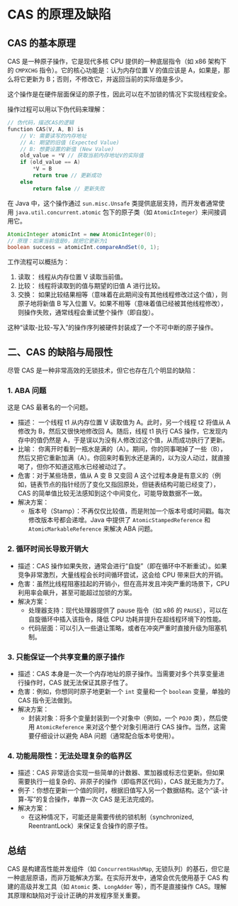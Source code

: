 # CAS 的原理及缺陷

## CAS 的基本原理

CAS 是一种原子操作，它是现代多核 CPU 提供的一种底层指令（如 x86 架构下的 `CMPXCHG` 指令）。它的核心功能是：认为内存位置 V 的值应该是 A，如果是，那么将它更新为 B；否则，不修改它，并返回当前的实际值是多少。

这个操作是在硬件层面保证的原子性，因此可以在不加锁的情况下实现线程安全。

操作过程可以用以下伪代码来理解：

```c
// 伪代码，描述CAS的逻辑
function CAS(V, A, B) is
    // V: 需要读写的内存地址
    // A: 期望的旧值 (Expected Value)
    // B: 想要设置的新值 (New Value)
    old_value = *V // 获取当前内存地址V的实际值
    if (old_value == A)
        *V = B
        return true // 更新成功
    else
        return false // 更新失败
```

在 Java 中，这个操作通过 `sun.misc.Unsafe` 类提供底层支持，而开发者通常使用 `java.util.concurrent.atomic` 包下的原子类（如 `AtomicInteger`）来间接调用它。

```java
AtomicInteger atomicInt = new AtomicInteger(0);
// 原理：如果当前值是0，就把它更新为1
boolean success = atomicInt.compareAndSet(0, 1);
```

工作流程可以概括为：

1.  读取： 线程从内存位置 V 读取当前值。
2.  比较： 线程将读取到的值与期望的旧值 A 进行比较。
3.  交换： 如果比较结果相等（意味着在此期间没有其他线程修改过这个值），则原子地将新值 B 写入位置 V。如果不相等（意味着值已经被其他线程修改），则操作失败，通常线程会重试整个操作（即自旋）。

这种“读取-比较-写入”的操作序列被硬件封装成了一个不可中断的原子操作。

## 二、CAS 的缺陷与局限性

尽管 CAS 是一种非常高效的无锁技术，但它也存在几个明显的缺陷：

### 1. ABA 问题

这是 CAS 最著名的一个问题。

- 描述： 一个线程 t1 从内存位置 V 读取值为 A。此时，另一个线程 t2 将值从 A 修改为 B，然后又很快地修改回 A。随后，线程 t1 执行 CAS 操作，它发现内存中的值仍然是 A，于是误以为没有人修改过这个值，从而成功执行了更新。
- 比喻： 你离开时看到一瓶水是满的（A）。期间，你的同事喝掉了一些（B），然后又把它重新加满（A）。你回来时看到水还是满的，以为没人动过，就直接喝了，但你不知道这瓶水已经被动过了。
- 危害：对于某些场景，值从 A 变 B 又变回 A 这个过程本身是有意义的（例如，链表节点的指针经历了变化又指回原处，但链表结构可能已经变了），CAS 的简单值比较无法感知到这个中间变化，可能导致数据不一致。
- 解决方案：
  - 版本号（Stamp）：不再仅仅比较值，而是附加一个版本号或时间戳。每次修改版本号都会递增。Java 中提供了 `AtomicStampedReference` 和 `AtomicMarkableReference` 来解决 ABA 问题。

### 2. 循环时间长导致开销大

- 描述：CAS 操作如果失败，通常会进行“自旋”（即在循环中不断重试）。如果竞争非常激烈，大量线程会长时间循环尝试，这会给 CPU 带来巨大的开销。
- 危害：虽然比线程阻塞挂起的开销小，但在高并发且冲突严重的场景下，CPU 利用率会飙升，甚至可能超过加锁的方案。
- 解决方案：
  - 处理器支持：现代处理器提供了 pause 指令（如 x86 的 `PAUSE`），可以在自旋循环中插入该指令，降低 CPU 功耗并提升在超线程环境下的性能。
  - 代码层面：可以引入一些退让策略，或者在冲突严重时直接升级为阻塞机制。

### 3. 只能保证一个共享变量的原子操作

- 描述：CAS 本身是一次一个内存地址的原子操作。当需要对多个共享变量进行操作时，CAS 就无法保证其原子性了。
- 危害：例如，你想同时原子地更新一个 `int` 变量和一个 `boolean` 变量，单独的 CAS 指令无法做到。
- 解决方案：
  - 封装对象：将多个变量封装到一个对象中（例如，一个 `POJO` 类），然后使用 `AtomicReference` 来对这个整个对象引用进行 CAS 操作。当然，这需要仔细设计以避免 ABA 问题（通常配合版本号使用）。

### 4. 功能局限性：无法处理复杂的临界区

- 描述：CAS 非常适合实现一些简单的计数器、累加器或标志位更新。但如果需要执行一组复杂的、非原子的操作（即临界区代码），CAS 就无能为力了。
- 例子：你想在更新一个值的同时，根据旧值写入另一个数据结构。这个“读-计算-写”的复合操作，单靠一次 CAS 是无法完成的。
- 解决方案：
  - 在这种情况下，可能还是需要传统的锁机制（synchronized, ReentrantLock）来保证复合操作的原子性。

## 总结

CAS 是构建高性能并发组件（如 `ConcurrentHashMap`, 无锁队列）的基石，但它是一种底层原语，而非万能解决方案。在实际开发中，通常会优先使用基于 CAS 构建的高级并发工具（如 `Atomic` 类、`LongAdder` 等），而不是直接操作 CAS。理解其原理和缺陷对于设计正确的并发程序至关重要。
